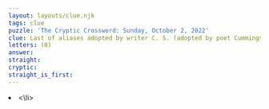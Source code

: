 ```yaml
---
layout: layouts/clue.njk
tags: clue
puzzle: 'The Cryptic Crossword: Sunday, October 2, 2022'
clue: Last of aliases adopted by writer C. S. (adopted by poet Cummings if not)
letters: (8)
answer:
straight:
cryptic:
straight_is_first:
---
```

<li><\li>